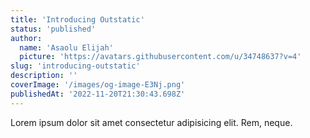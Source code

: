 ```yaml
---
title: 'Introducing Outstatic'
status: 'published'
author:
  name: 'Asaolu Elijah'
  picture: 'https://avatars.githubusercontent.com/u/34748637?v=4'
slug: 'introducing-outstatic'
description: ''
coverImage: '/images/og-image-E3Nj.png'
publishedAt: '2022-11-20T21:30:43.698Z'
---
```


Lorem ipsum dolor sit amet consectetur adipisicing elit. Rem, neque.



